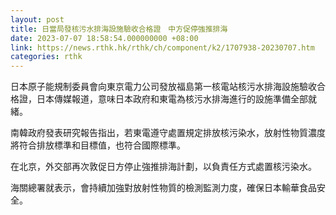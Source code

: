 ```yaml
---
layout: post
title: 日當局發核污水排海設施驗收合格證　中方促停強推排海
date: 2023-07-07 18:58:54.000000000 +08:00
link: https://news.rthk.hk/rthk/ch/component/k2/1707938-20230707.htm
categories: rthk
---
```


日本原子能規制委員會向東京電力公司發放福島第一核電站核污水排海設施驗收合格證，日本傳媒報道，意味日本政府和東電為核污水排海進行的設施準備全部就緒。

南韓政府發表研究報告指出，若東電遵守處置規定排放核污染水，放射性物質濃度將符合排放標準和目標值，也符合國際標準。

在北京，外交部再次敦促日方停止強推排海計劃，以負責任方式處置核污染水。

海關總署就表示，會持續加強對放射性物質的檢測監測力度，確保日本輸華食品安全。
